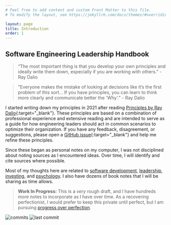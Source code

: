 ```yaml
---
# Feel free to add content and custom Front Matter to this file.
# To modify the layout, see https://jekyllrb.com/docs/themes/#overriding-theme-defaults

layout: page
title: Introduction
order: 1
---
```


## Software Engineering Leadership Handbook

> “The most important thing is that you develop your own principles and ideally write them down, especially if you are working with others.” - Ray Dalio

> "Everyone makes the mistake of looking at decisions like it’s the first problem of this sort... If you have principles, you can learn to think more clearly and communicate better the 'Why'." - Ray Dalio

I started writing down my principles in 2021 after reading [Principles by Ray Dalio](https://www.principles.com/redirect){:target="\_blank"}. These principles are based on a combination of professional experience and extensive reading and are intended to serve as a guide for how engineering leaders should act in common scenarios to optimize their organization. If you have any feedback, disagreement, or suggestions, please open a [GitHub issue](https://github.com/richardm/richardm.github.io/issues){:target="\_blank"} and help me refine these principles.

Since these began as personal notes on my computer, I was not disciplined about noting sources as I encountered ideas. Over time, I will identify and cite sources where possible.

Most of my thoughts here are related to [software development](/software-engineering-best-practices/), [leadership](principles/), [investing](/investing), and [psychology](/psychology). I also have dozens of book notes that I will be sharing as time allows.

<!-- Most ideas are derivative, including these. Share them freely. Principles should be tested and refined. If you have feedback, disagreement, or suggestions, please open a [GitHub issue](https://github.com/richardm/richardm.github.io/issues){:target="\_blank"}. If you take the time to read this, I value your feedback and perspective. -->

> **Work In Progress:** This is a _very_ rough draft, and I have hundreds more notes to incorporate as I have over time. As a recovering perfectionist, I would prefer to keep this private until perfect, but I am pursuing [progress over perfection](/principles/progress-over-perfection).

![commits](https://badgen.net/github/commits/richardm/richardm.github.io/main?cache=300) ![last commit](https://badgen.net/github/last-commit/richardm/richardm.github.io/main?cache=300)
